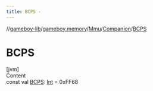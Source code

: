 ```yaml
---
title: BCPS -
---
```

//[gameboy-lib](../../../index.md)/[gameboy.memory](../../index.md)/[Mmu](../index.md)/[Companion](index.md)/[BCPS](-b-c-p-s.md)



# BCPS  
[jvm]  
Content  
const val [BCPS](-b-c-p-s.md): [Int](https://kotlinlang.org/api/latest/jvm/stdlib/kotlin/-int/index.html) = 0xFF68  



